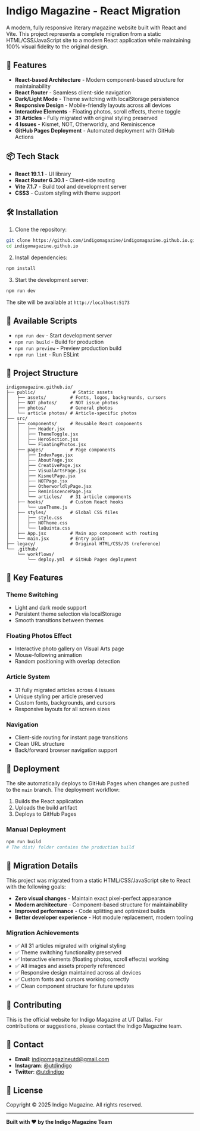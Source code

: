 # Indigo Magazine - React Migration

A modern, fully responsive literary magazine website built with React and Vite. This project represents a complete migration from a static HTML/CSS/JavaScript site to a modern React application while maintaining 100% visual fidelity to the original design.

## 🚀 Features

- **React-based Architecture** - Modern component-based structure for maintainability
- **React Router** - Seamless client-side navigation
- **Dark/Light Mode** - Theme switching with localStorage persistence
- **Responsive Design** - Mobile-friendly layouts across all devices
- **Interactive Elements** - Floating photos, scroll effects, theme toggle
- **31 Articles** - Fully migrated with original styling preserved
- **4 Issues** - Kismet, NOT, Otherworldly, and Reminiscence
- **GitHub Pages Deployment** - Automated deployment with GitHub Actions

## 📦 Tech Stack

- **React 19.1.1** - UI library
- **React Router 6.30.1** - Client-side routing
- **Vite 7.1.7** - Build tool and development server
- **CSS3** - Custom styling with theme support

## 🛠️ Installation

1. Clone the repository:
```bash
git clone https://github.com/indigomagazine/indigomagazine.github.io.git
cd indigomagazine.github.io
```

2. Install dependencies:
```bash
npm install
```

3. Start the development server:
```bash
npm run dev
```

The site will be available at `http://localhost:5173`

## 📜 Available Scripts

- `npm run dev` - Start development server
- `npm run build` - Build for production
- `npm run preview` - Preview production build
- `npm run lint` - Run ESLint

## 📁 Project Structure

```
indigomagazine.github.io/
├── public/              # Static assets
│   ├── assets/         # Fonts, logos, backgrounds, cursors
│   ├── NOT photos/     # NOT issue photos
│   ├── photos/         # General photos
│   └── article photos/ # Article-specific photos
├── src/
│   ├── components/     # Reusable React components
│   │   ├── Header.jsx
│   │   ├── ThemeToggle.jsx
│   │   ├── HeroSection.jsx
│   │   └── FloatingPhotos.jsx
│   ├── pages/          # Page components
│   │   ├── IndexPage.jsx
│   │   ├── AboutPage.jsx
│   │   ├── CreativePage.jsx
│   │   ├── VisualArtsPage.jsx
│   │   ├── KismetPage.jsx
│   │   ├── NOTPage.jsx
│   │   ├── OtherworldlyPage.jsx
│   │   ├── ReminiscencePage.jsx
│   │   └── articles/   # 31 article components
│   ├── hooks/          # Custom React hooks
│   │   └── useTheme.js
│   ├── styles/         # Global CSS files
│   │   ├── style.css
│   │   ├── NOThome.css
│   │   └── laQuinta.css
│   ├── App.jsx         # Main app component with routing
│   └── main.jsx        # Entry point
├── legacy/             # Original HTML/CSS/JS (reference)
└── .github/
    └── workflows/
        └── deploy.yml  # GitHub Pages deployment
```

## 🎨 Key Features

### Theme Switching
- Light and dark mode support
- Persistent theme selection via localStorage
- Smooth transitions between themes

### Floating Photos Effect
- Interactive photo gallery on Visual Arts page
- Mouse-following animation
- Random positioning with overlap detection

### Article System
- 31 fully migrated articles across 4 issues
- Unique styling per article preserved
- Custom fonts, backgrounds, and cursors
- Responsive layouts for all screen sizes

### Navigation
- Client-side routing for instant page transitions
- Clean URL structure
- Back/forward browser navigation support

## 🚢 Deployment

The site automatically deploys to GitHub Pages when changes are pushed to the `main` branch. The deployment workflow:

1. Builds the React application
2. Uploads the build artifact
3. Deploys to GitHub Pages

### Manual Deployment

```bash
npm run build
# The dist/ folder contains the production build
```

## 📝 Migration Details

This project was migrated from a static HTML/CSS/JavaScript site to React with the following goals:
- **Zero visual changes** - Maintain exact pixel-perfect appearance
- **Modern architecture** - Component-based structure for maintainability
- **Improved performance** - Code splitting and optimized builds
- **Better developer experience** - Hot module replacement, modern tooling

### Migration Achievements
- ✅ All 31 articles migrated with original styling
- ✅ Theme switching functionality preserved
- ✅ Interactive elements (floating photos, scroll effects) working
- ✅ All images and assets properly referenced
- ✅ Responsive design maintained across all devices
- ✅ Custom fonts and cursors working correctly
- ✅ Clean component structure for future updates

## 🤝 Contributing

This is the official website for Indigo Magazine at UT Dallas. For contributions or suggestions, please contact the Indigo Magazine team.

## 📧 Contact

- **Email**: indigomagazineutd@gmail.com
- **Instagram**: [@utdindigo](https://www.instagram.com/utdindigo/)
- **Twitter**: [@utdindigo](https://x.com/utdindigo)

## 📄 License

Copyright © 2025 Indigo Magazine. All rights reserved.

---

**Built with ❤️ by the Indigo Magazine Team**
